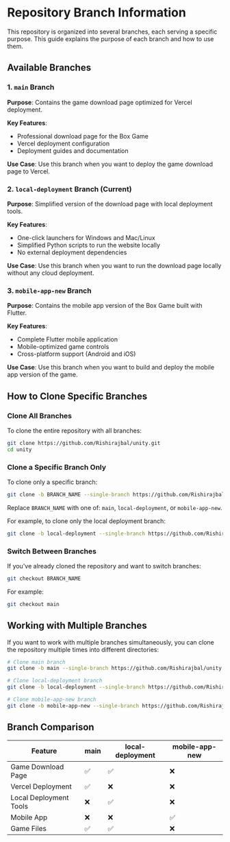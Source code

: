 # Repository Branch Information

This repository is organized into several branches, each serving a specific purpose. This guide explains the purpose of each branch and how to use them.

## Available Branches

### 1. `main` Branch

**Purpose**: Contains the game download page optimized for Vercel deployment.

**Key Features**:
- Professional download page for the Box Game
- Vercel deployment configuration
- Deployment guides and documentation

**Use Case**: Use this branch when you want to deploy the game download page to Vercel.

### 2. `local-deployment` Branch (Current)

**Purpose**: Simplified version of the download page with local deployment tools.

**Key Features**:
- One-click launchers for Windows and Mac/Linux
- Simplified Python scripts to run the website locally
- No external deployment dependencies

**Use Case**: Use this branch when you want to run the download page locally without any cloud deployment.

### 3. `mobile-app-new` Branch

**Purpose**: Contains the mobile app version of the Box Game built with Flutter.

**Key Features**:
- Complete Flutter mobile application
- Mobile-optimized game controls
- Cross-platform support (Android and iOS)

**Use Case**: Use this branch when you want to build and deploy the mobile app version of the game.

## How to Clone Specific Branches

### Clone All Branches

To clone the entire repository with all branches:

```bash
git clone https://github.com/Rishirajbal/unity.git
cd unity
```

### Clone a Specific Branch Only

To clone only a specific branch:

```bash
git clone -b BRANCH_NAME --single-branch https://github.com/Rishirajbal/unity.git
```

Replace `BRANCH_NAME` with one of: `main`, `local-deployment`, or `mobile-app-new`.

For example, to clone only the local deployment branch:

```bash
git clone -b local-deployment --single-branch https://github.com/Rishirajbal/unity.git
```

### Switch Between Branches

If you've already cloned the repository and want to switch branches:

```bash
git checkout BRANCH_NAME
```

For example:

```bash
git checkout main
```

## Working with Multiple Branches

If you want to work with multiple branches simultaneously, you can clone the repository multiple times into different directories:

```bash
# Clone main branch
git clone -b main --single-branch https://github.com/Rishirajbal/unity.git unity-main

# Clone local-deployment branch
git clone -b local-deployment --single-branch https://github.com/Rishirajbal/unity.git unity-local

# Clone mobile-app-new branch
git clone -b mobile-app-new --single-branch https://github.com/Rishirajbal/unity.git unity-mobile
```

## Branch Comparison

| Feature | main | local-deployment | mobile-app-new |
|---------|------|------------------|----------------|
| Game Download Page | ✅ | ✅ | ❌ |
| Vercel Deployment | ✅ | ❌ | ❌ |
| Local Deployment Tools | ❌ | ✅ | ❌ |
| Mobile App | ❌ | ❌ | ✅ |
| Game Files | ✅ | ✅ | ❌ |
